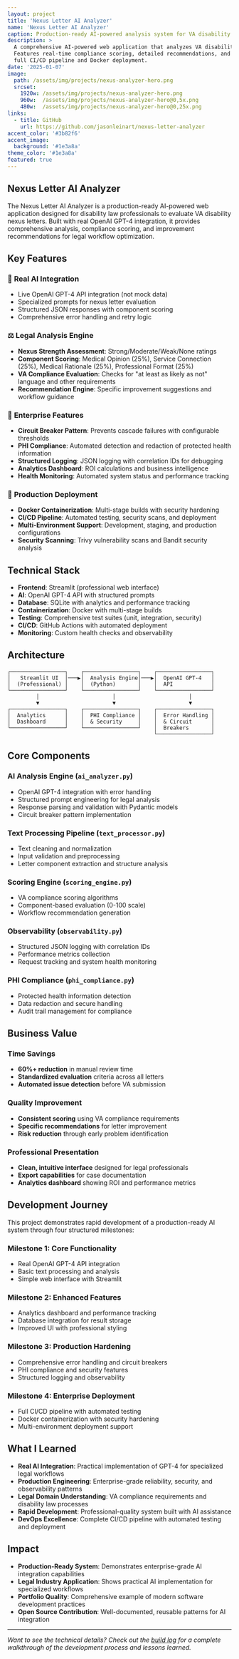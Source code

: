 ```yaml
---
layout: project
title: 'Nexus Letter AI Analyzer'
name: 'Nexus Letter AI Analyzer'
caption: Production-ready AI-powered analysis system for VA disability nexus letters
description: >
  A comprehensive AI-powered web application that analyzes VA disability nexus letters using OpenAI GPT-4. 
  Features real-time compliance scoring, detailed recommendations, and enterprise-grade reliability with 
  full CI/CD pipeline and Docker deployment.
date: '2025-01-07'
image: 
  path: /assets/img/projects/nexus-analyzer-hero.png
  srcset: 
    1920w: /assets/img/projects/nexus-analyzer-hero.png
    960w:  /assets/img/projects/nexus-analyzer-hero@0,5x.png
    480w:  /assets/img/projects/nexus-analyzer-hero@0,25x.png
links:
  - title: GitHub
    url: https://github.com/jasonleinart/nexus-letter-analyzer
accent_color: '#3b82f6'
accent_image:
  background: '#1e3a8a'
theme_color: '#1e3a8a'
featured: true
---
```


## Nexus Letter AI Analyzer

The Nexus Letter AI Analyzer is a production-ready AI-powered web application designed for disability law professionals to evaluate VA disability nexus letters. Built with real OpenAI GPT-4 integration, it provides comprehensive analysis, compliance scoring, and improvement recommendations for legal workflow optimization.

## Key Features

### 🤖 **Real AI Integration**
- Live OpenAI GPT-4 API integration (not mock data)
- Specialized prompts for nexus letter evaluation
- Structured JSON responses with component scoring
- Comprehensive error handling and retry logic

### ⚖️ **Legal Analysis Engine**
- **Nexus Strength Assessment**: Strong/Moderate/Weak/None ratings
- **Component Scoring**: Medical Opinion (25%), Service Connection (25%), Medical Rationale (25%), Professional Format (25%)
- **VA Compliance Evaluation**: Checks for "at least as likely as not" language and other requirements
- **Recommendation Engine**: Specific improvement suggestions and workflow guidance

### 🏢 **Enterprise Features**
- **Circuit Breaker Pattern**: Prevents cascade failures with configurable thresholds
- **PHI Compliance**: Automated detection and redaction of protected health information
- **Structured Logging**: JSON logging with correlation IDs for debugging
- **Analytics Dashboard**: ROI calculations and business intelligence
- **Health Monitoring**: Automated system status and performance tracking

### 🐳 **Production Deployment**
- **Docker Containerization**: Multi-stage builds with security hardening
- **CI/CD Pipeline**: Automated testing, security scans, and deployment
- **Multi-Environment Support**: Development, staging, and production configurations
- **Security Scanning**: Trivy vulnerability scans and Bandit security analysis

## Technical Stack

- **Frontend**: Streamlit (professional web interface)
- **AI**: OpenAI GPT-4 API with structured prompts
- **Database**: SQLite with analytics and performance tracking
- **Containerization**: Docker with multi-stage builds
- **Testing**: Comprehensive test suites (unit, integration, security)
- **CI/CD**: GitHub Actions with automated deployment
- **Monitoring**: Custom health checks and observability

## Architecture

```
┌─────────────────┐    ┌─────────────────┐    ┌─────────────────┐
│   Streamlit UI  │───▶│  Analysis Engine│───▶│  OpenAI GPT-4   │
│  (Professional) │    │  (Python)       │    │  API            │
└─────────────────┘    └─────────────────┘    └─────────────────┘
         │                       │                       │
         ▼                       ▼                       ▼
┌─────────────────┐    ┌─────────────────┐    ┌─────────────────┐
│  Analytics      │    │  PHI Compliance │    │  Error Handling │
│  Dashboard      │    │  & Security     │    │  & Circuit      │
└─────────────────┘    └─────────────────┘    │  Breakers       │
                                              └─────────────────┘
```

## Core Components

### AI Analysis Engine (`ai_analyzer.py`)
- OpenAI GPT-4 integration with error handling
- Structured prompt engineering for legal analysis
- Response parsing and validation with Pydantic models
- Circuit breaker pattern implementation

### Text Processing Pipeline (`text_processor.py`)
- Text cleaning and normalization
- Input validation and preprocessing
- Letter component extraction and structure analysis

### Scoring Engine (`scoring_engine.py`)
- VA compliance scoring algorithms
- Component-based evaluation (0-100 scale)
- Workflow recommendation generation

### Observability (`observability.py`)
- Structured JSON logging with correlation IDs
- Performance metrics collection
- Request tracking and system health monitoring

### PHI Compliance (`phi_compliance.py`)
- Protected health information detection
- Data redaction and secure handling
- Audit trail management for compliance

## Business Value

### Time Savings
- **60%+ reduction** in manual review time
- **Standardized evaluation** criteria across all letters
- **Automated issue detection** before VA submission

### Quality Improvement
- **Consistent scoring** using VA compliance requirements
- **Specific recommendations** for letter improvement
- **Risk reduction** through early problem identification

### Professional Presentation
- **Clean, intuitive interface** designed for legal professionals
- **Export capabilities** for case documentation
- **Analytics dashboard** showing ROI and performance metrics

## Development Journey

This project demonstrates rapid development of a production-ready AI system through four structured milestones:

### Milestone 1: Core Functionality
- Real OpenAI GPT-4 API integration
- Basic text processing and analysis
- Simple web interface with Streamlit

### Milestone 2: Enhanced Features
- Analytics dashboard and performance tracking
- Database integration for result storage
- Improved UI with professional styling

### Milestone 3: Production Hardening
- Comprehensive error handling and circuit breakers
- PHI compliance and security features
- Structured logging and observability

### Milestone 4: Enterprise Deployment
- Full CI/CD pipeline with automated testing
- Docker containerization with security hardening
- Multi-environment deployment support

## What I Learned

- **Real AI Integration**: Practical implementation of GPT-4 for specialized legal workflows
- **Production Engineering**: Enterprise-grade reliability, security, and observability patterns
- **Legal Domain Understanding**: VA compliance requirements and disability law processes
- **Rapid Development**: Professional-quality system built with AI assistance
- **DevOps Excellence**: Complete CI/CD pipeline with automated testing and deployment

## Impact

- **Production-Ready System**: Demonstrates enterprise-grade AI integration capabilities
- **Legal Industry Application**: Shows practical AI implementation for specialized workflows
- **Portfolio Quality**: Comprehensive example of modern software development practices
- **Open Source Contribution**: Well-documented, reusable patterns for AI integration

---

*Want to see the technical details? Check out the [build log](/blog/ai-automation/nexus-letter-analyzer-production-ai/) for a complete walkthrough of the development process and lessons learned.* 